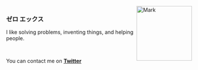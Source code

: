 <img src="https://user-images.githubusercontent.com/94782988/180606988-661bb7e1-bd2a-42b8-9fcf-b053861a6917.gif" alt="Mark" align="right" width="150"/>

### ゼロ エックス

I like solving problems, inventing things, and helping people.

<br>

You can contact me on [**Twitter**](https://twitter.com/ZeroEkkusu00x)

<!--
**ZeroEkkusu/ZeroEkkusu** is a ✨ _special_ ✨ repository because its `README.md` (this file) appears on your GitHub profile.

Here are some ideas to get you started:

- 🔭 I’m currently working on ...
- 🌱 I’m currently learning ...
- 👯 I’m looking to collaborate on ...
- 🤔 I’m looking for help with ...
- 💬 Ask me about ...
- 📫 How to reach me: ...
- 😄 Pronouns: ...
- ⚡ Fun fact: ...
-->
